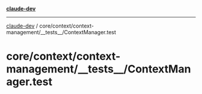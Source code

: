 [**claude-dev**](../../../../../README.md)

***

[claude-dev](../../../../../README.md) / core/context/context-management/\_\_tests\_\_/ContextManager.test

# core/context/context-management/\_\_tests\_\_/ContextManager.test
